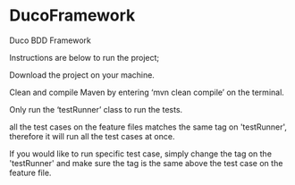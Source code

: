 # DucoFramework

Duco BDD Framework

Instructions are below to run the project;

Download the project on your machine.

Clean and compile Maven by entering ‘mvn clean compile’ on the terminal.

Only run the ‘testRunner’ class to run the tests.

all the test cases on the feature files matches the same tag on 'testRunner', therefore it will run all the test cases at once.

If you would like to run specific test case, simply change the tag on the 'testRunner' and make sure the tag is the same above the test case on the feature file. 

